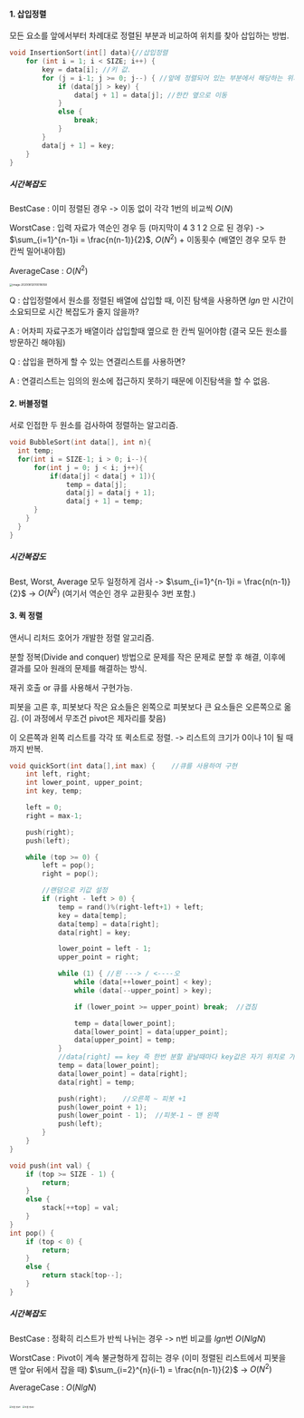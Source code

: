 #### 1. 삽입정렬

모든 요소를 앞에서부터 차례대로 정렬된 부분과 비교하여 위치를 찾아 삽입하는 방법.

````c++
void InsertionSort(int[] data){//삽입정렬
	for (int i = 1; i < SIZE; i++) { 
		key = data[i]; //키 값.
		for (j = i-1; j >= 0; j--) { //앞에 정렬되어 있는 부분에서 해당하는 위치를 찾아 삽입
			if (data[j] > key) {
				data[j + 1] = data[j]; //한칸 옆으로 이동
			}
			else {
				break;
			}
		}
		data[j + 1] = key; 
	}
}
````

##### 시간복잡도

BestCase : 이미 정렬된 경우 -> 이동 없이 각각 1번의 비교씩 $O(N)$

WorstCase : 입력 자료가 역순인 경우 등 (마지막이 4 3 1 2 으로 된 경우)  -> $\sum_{i=1}^{n-1}i = \frac{n(n-1)}{2}$, $O(N^2)$   + 이동횟수 (배열인 경우 모두 한 칸씩 밀어내야힘)

AverageCase : $O(N^2)$

<img src="C:\Users\newkid\AppData\Roaming\Typora\typora-user-images\image-20200812010018058.png" alt="image-20200812010018058" style="zoom: 33%;" />

Q  :  삽입정렬에서 원소를 정렬된 배열에 삽입할 때, 이진 탐색을 사용하면 $lgn$ 만 시간이 소요되므로 시간 복잡도가 줄지 않을까?

A  :   어차피 자료구조가 배열이라 삽입할때 옆으로 한 칸씩 밀어야함 (결국 모든 원소를 방문하긴 해야됨)

Q  :  삽입을 편하게 할 수 있는 연결리스트를 사용하면?

A  :   연결리스트는 임의의 원소에 접근하지 못하기 때문에 이진탐색을 할 수 없음.

#### 2. 버블정렬

서로 인접한 두 원소를 검사하여 정렬하는 알고리즘.

````C++
void BubbleSort(int data[], int n){
  int temp;
  for(int i = SIZE-1; i > 0; i--){
      for(int j = 0; j < i; j++){
          if(data[j] < data[j + 1]){
              temp = data[j];
              data[j] = data[j + 1];
              data[j + 1] = temp;
      }
    }
  }
}
````

##### 시간복잡도

Best, Worst, Average 모두 일정하게 검사 -> $\sum_{i=1}^{n-1}i = \frac{n(n-1)}{2}$  -> $O(N^2)$ (여기서 역순인 경우 교환횟수 3번 포함.)





#### 3. 퀵 정렬

앤서니 리처드 호어가 개발한 정렬 알고리즘.

분할 정복(Divide and conquer) 방법으로 문제를 작은 문제로 분할 후 해결, 이후에 결과를 모아 원래의 문제를 해결하는 방식.

재귀 호출 or 큐를 사용해서 구현가능.

피봇을 고른 후, 피봇보다 작은 요소들은 왼쪽으로 피봇보다 큰 요소들은 오른쪽으로 옮김. (이 과정에서 무조건 pivot은 제자리를 찾음)

이 오른쪽과 왼쪽 리스트를 각각 또 퀵소트로 정렬. -> 리스트의 크기가 0이나 1이 될 때까지 반복.

````c++
void quickSort(int data[],int max) {	//큐를 사용하여 구현
	int left, right;
	int lower_point, upper_point;
	int key, temp;

	left = 0;
	right = max-1;

	push(right);
	push(left);

	while (top >= 0) {
		left = pop();
		right = pop();

		//랜덤으로 키값 설정
		if (right - left > 0) {
			temp = rand()%(right-left+1) + left;
			key = data[temp];
			data[temp] = data[right];
			data[right] = key;

			lower_point = left - 1;
			upper_point = right;

			while (1) {	//왼 ---> / <----오
				while (data[++lower_point] < key);
				while (data[--upper_point] > key);

				if (lower_point >= upper_point) break;	//겹침

				temp = data[lower_point];
				data[lower_point] = data[upper_point];
				data[upper_point] = temp;
			}
			//data[right] == key 즉 한번 분할 끝날때마다 key값은 자기 위치로 가는것.
			temp = data[lower_point];
			data[lower_point] = data[right];
			data[right] = temp;

			push(right);	//오른쪽 ~ 피봇 +1
			push(lower_point + 1);
			push(lower_point - 1);	//피봇-1 ~ 맨 왼쪽
			push(left);
		}
	}
}

void push(int val) {
	if (top >= SIZE - 1) {
		return;
	}
	else {
		stack[++top] = val;
	}
}
int pop() {
	if (top < 0) {
		return;
	}
	else {
		return stack[top--];
	}
}
````

##### 시간복잡도

BestCase : 정확히 리스트가 반씩 나뉘는 경우 -> n번 비교를 $lgn$번 $O(NlgN)$

WorstCase : Pivot이 계속 불균형하게 잡히는 경우 (이미 정렬된 리스트에서 피봇을 맨 앞or 뒤에서 잡을 때)	$\sum_{i=2}^{n}(i-1) = \frac{n(n-1)}{2}$  -> $O(N^2)$

AverageCase :  $O(NlgN)$

<img src="F:\Hyunsik\01 2016920024 엄현식\인간다운 삶을 영위하기 위한 첫번째 발걸음\스터디\4.정렬\버블 평균1.jpg" alt="버블 평균1" style="zoom: 25%;" />

<img src="F:\Hyunsik\01 2016920024 엄현식\인간다운 삶을 영위하기 위한 첫번째 발걸음\스터디\4.정렬\버블 평균2.jpg" alt="버블 평균2" style="zoom: 25%;" />

